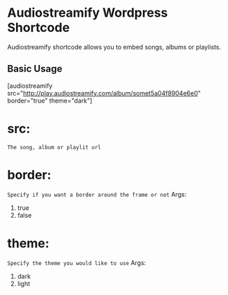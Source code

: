# Audiostreamify Wordpress Shortcode
Audiostreamify shortcode allows you to embed songs, albums or playlists.

## Basic Usage
[audiostreamify src="http://play.audiostreamify.com/album/somet5a04f8904e6e0" border="true" theme="dark"]

src:
================================
``The song, album or playlit url``

border:
================================
``Specify if you want a border around the frame or not``
Args: 
1. true 
2. false

theme:
================================
``Specify the theme you would like to use``
Args: 
1. dark 
2. light
